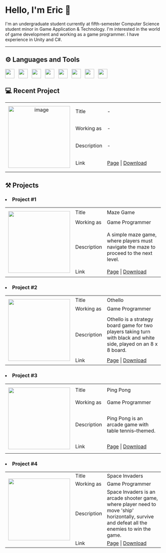 <!--
**Matsuki02/Matsuki02** is a ✨ _special_ ✨ repository because its `README.md` (this file) appears on your GitHub profile.

Here are some ideas to get you started:

- 🔭 I’m currently working on ...
- 🌱 I’m currently learning ...
- 👯 I’m looking to collaborate on ...
- 🤔 I’m looking for help with ...
- 💬 Ask me about ...
- 📫 How to reach me: ...
- 😄 Pronouns: ...
- ⚡ Fun fact: ...
-->

# Hello, I'm Eric 👋

I'm an undergraduate student currently at fifth-semester Computer Science student minor in Game Application & Technology. I'm interested in the world of game development and working as a game programmer. I have experience in Unity and C#.

---

## ⚙️ Languages and Tools

<img align="left" width="30px" style="padding-right:10px;" src="https://cdn.jsdelivr.net/gh/devicons/devicon/icons/cplusplus/cplusplus-plain.svg">
<img align="left" width="30px" style="padding-right:10px;" src="https://cdn.jsdelivr.net/gh/devicons/devicon/icons/csharp/csharp-plain.svg">
<img align="left" width="30px" style="padding-right:10px;" src="https://cdn.jsdelivr.net/gh/devicons/devicon/icons/java/java-plain.svg">
<img align="left" width="30px" style="padding-right:10px;" src="https://cdn.jsdelivr.net/gh/devicons/devicon/icons/html5/html5-plain.svg">
<img align="left" width="30px" style="padding-right:10px;" src="https://cdn.jsdelivr.net/gh/devicons/devicon/icons/css3/css3-plain.svg">
<img align="left" width="30px" style="padding-right: 10px;" src="https://cdn.jsdelivr.net/gh/devicons/devicon/icons/unity/unity-original.svg">
<img align="left" width="30px" style="padding-right:10px;" src="https://cdn.jsdelivr.net/gh/devicons/devicon/icons/photoshop/photoshop-line.svg">
<img align="left" width="30px" style="padding-right:10px;" src="https://cdn.jsdelivr.net/gh/devicons/devicon/icons/blender/blender-original.svg">
<br>

#

## 💻 Recent Project

<table>
  <tr>
    <td rowspan="4" width="225px" height="225px" align="center">
      <img width="200px" src="" alt="image">
    </td>
    <td>Title</td>
    <td width="680px">-</td>
  </tr>
  <tr>
    <td>Working as</td>
    <td>-</td>
  </tr>
  <tr>
    <td>Description</td>
    <td>-</td>
  </tr>
  <tr>
    <td>Link</td>
    <td>
      <a href="">Page</a>
      |
      <a href="">Download</a>
    </td>
  </tr>
</table>

## ⚒️ Projects

### <li> Project #1 </li>
<table>
  <tr>
    <td rowspan="4" width="225px" height="225px" align="center">
      <img width="200px" src="https://github.com/EricHerdian/MazeGame/assets/86960299/36163347-90ef-4b28-913a-09aff2da0ee8">
    </td>
    <td>Title</td>
    <td width="680px">Maze Game</td>
  </tr>
  <tr>
    <td>Working as</td>
    <td>Game Programmer</td>
  </tr>
  <tr>
    <td>Description</td>
    <td>A simple maze game, where players must navigate the maze to proceed to the next level.</td>
  </tr>
  <tr>
    <td>Link</td>
    <td>
      <a href="https://github.com/EricHerdian/MazeGame/blob/main/README.md">Page</a>
      |
      <a href="https://drive.google.com/file/d/1z0YCES51eeU-Iu8qsD5PmM3kQD5yGNNV/view?usp=drive_link">Download</a>
    </td>
  </tr>
</table>

### <li> Project #2 </li>
<table>
  <tr>
    <td rowspan="4" width="225px" height="225px" align="center">
      <img width="200px" height="200px" src="https://github.com/EricHerdian/Othello/assets/86960299/6d12fe96-1d02-442d-8fb3-a5a6be3939d1">
    </td>
    <td>Title</td>
    <td width="680px">Othello</td>
  </tr>
  <tr>
    <td>Working as</td>
    <td>Game Programmer</td>
  </tr>
  <tr>
    <td>Description</td>
    <td>Othello is a strategy board game for two players taking turn with black and white side, played on an 8 x 8 board.</td>
  </tr>
  <tr>
    <td>Link</td>
    <td>
      <a href="https://github.com/EricHerdian/Othello/blob/main/README.md">Page</a>
      |
      <a href="https://drive.google.com/file/d/1y6jPzU640brykyBKQuS2CYT1xha0-b6q/view?usp=drive_link">Download</a>
    </td>
  </tr>
</table>

### <li> Project #3 </li>
<table>
  <tr>
    <td rowspan="4" width="225px" height="225px" align="center">
      <img width="200px" height="200px" src="https://github.com/EricHerdian/Ping-Pong/assets/86960299/0acd304b-b309-47f9-a89d-365c29ccd788">
    </td>
    <td>Title</td>
    <td width="680px">Ping Pong</td>
  </tr>
  <tr>
    <td>Working as</td>
    <td>Game Programmer</td>
  </tr>
  <tr>
    <td>Description</td>
    <td>Ping Pong is an arcade game with table tennis–themed.</td>
  </tr>
  <tr>
    <td>Link</td>
    <td>
      <a href="https://github.com/EricHerdian/Ping-Pong/blob/main/README.md">Page</a>
      |
      <a href="https://drive.google.com/file/d/15Mqx7zEgHFRfN-KfjtxjQ8Hlr3DD8fyz/view?usp=drive_link">Download</a>
    </td>
  </tr>
</table>

### <li> Project #4 </li>
<table>
  <tr>
    <td rowspan="4" width="225px" height="225px" align="center">
      <img width="200px" src="https://github.com/EricHerdian/Space-Invaders/assets/86960299/8b7724a7-acf2-4ced-90cf-cae082134e74">
    </td>
    <td>Title</td>
    <td width="680px">Space Invaders</td>
  </tr>
  <tr>
    <td>Working as</td>
    <td>Game Programmer</td>
  </tr>
  <tr>
    <td>Description</td>
    <td>Space Invaders is an arcade shooter game, where player need to move 'ship' horizontally, survive and defeat all the enemies to win the game.</td>
  </tr>
  <tr>
    <td>Link</td>
    <td>
      <a href="https://github.com/EricHerdian/Space-Invaders/blob/main/README.md">Page</a>
      |
      <a href="https://drive.google.com/file/d/1FgjsEpoINwBw4AJFJ097kEwDg_rmVjuO/view?usp=drive_link">Download</a>
    </td>
  </tr>
</table>
